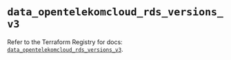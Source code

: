 # `data_opentelekomcloud_rds_versions_v3`

Refer to the Terraform Registry for docs: [`data_opentelekomcloud_rds_versions_v3`](https://registry.terraform.io/providers/opentelekomcloud/opentelekomcloud/1.36.42/docs/data-sources/rds_versions_v3).

